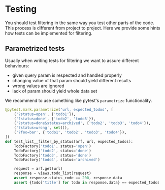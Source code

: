 # Testing

You should test filtering in the same way you test other parts of the code. This
process is different from project to project. Here we provide some hints how tests
can be implemented for filtering.

## Parametrized tests

Usually when writing tests for filtering we want to assure different behaviours:

- given query param is respected and handled properly
- changing value of that param should yield different results
- wrong values are ignored
- lack of param should yield whole data set

We recommend to use something like pytest's `parametrize` functionality.

```python
@pytest.mark.parametrize('url, expected_todos', [
    ('?status=open', {'todo1'}),
    ('?status=done', {'todo2', 'todo3'}),
    ('?status=done&status=archived', {'todo2', 'todo3', 'todo4'}),
    ('?status=wrong', set()),
    ('?foo=bar', {'todo1', 'todo2', 'todo3', 'todo4'}),
])
def test_list__filter_by_status(arf, url, expected_todos):
    TodoFactory('todo1', status='open')
    TodoFactory('todo2', status='done')
    TodoFactory('todo3', status='done')
    TodoFactory('todo4', status='archived')

    request = arf.get(url)
    response = views.todo_list(request)
    assert response.status_code == 200, response.data
    assert {todo['title'] for todo in response.data} == expected_todos
```

